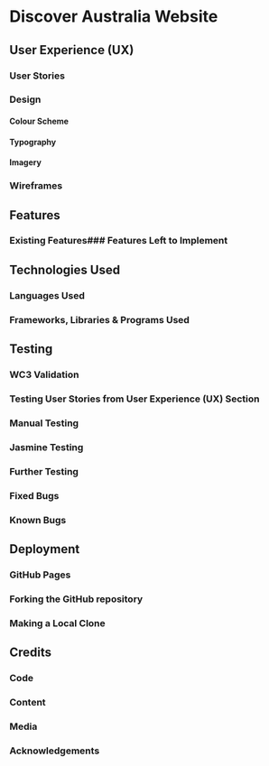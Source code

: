 # Discover Australia Website

## User Experience (UX)

### User Stories

### Design

#### Colour Scheme

#### Typography

#### Imagery

### Wireframes

## Features

### Existing Features### Features Left to Implement

## Technologies Used

### Languages Used

### Frameworks, Libraries & Programs Used

## Testing

### WC3 Validation

### Testing User Stories from User Experience (UX) Section

### Manual Testing

### Jasmine Testing

### Further Testing

### Fixed Bugs

### Known Bugs

## Deployment

### GitHub Pages

### Forking the GitHub repository

### Making a Local Clone

## Credits

### Code

### Content

### Media

### Acknowledgements
